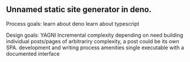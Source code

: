 Unnamed static site generator in deno.
---------------------------------------

Process goals:
  learn about deno
  learn about typescript

Design goals:
  YAGNI
  Incremental complexity depending on need
  building individual posts/pages of arbitrariry complexity, a post could be its own SPA.
  development and writing process amenities
  single executable with a documented interface
